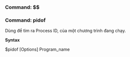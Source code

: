 ### Command: $$

### Command: pidof

Dùng để tìm ra Process ID, của một chương trình đang chạy.

**Syntax**

$pidof [Options] Program_name


